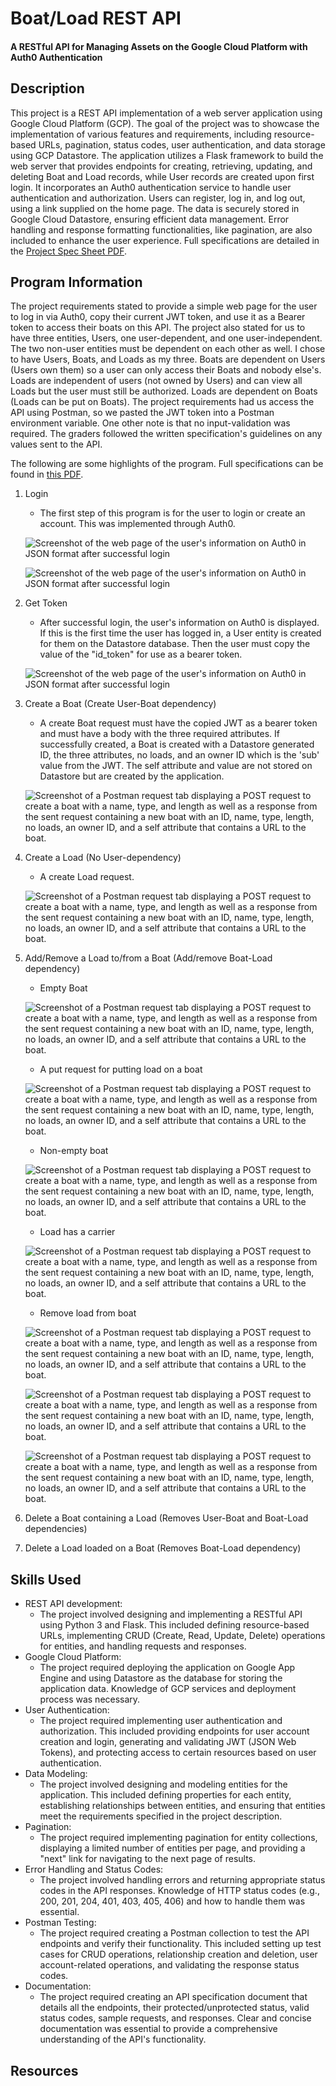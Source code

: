 # Boat/Load REST API
#### A RESTful API for Managing Assets on the Google Cloud Platform with Auth0 Authentication

## Description
This project is a REST API implementation of a web server application using Google Cloud Platform (GCP). The goal of the project was to showcase the implementation of various features and requirements, including resource-based URLs, pagination, status codes, user authentication, and data storage using GCP Datastore. The application utilizes a Flask framework to build the web server that provides endpoints for creating, retrieving, updating, and deleting Boat and Load records, while User records are created upon first login. It incorporates an Auth0 authentication service to handle user authentication and authorization. Users can register, log in, and log out, using a link supplied on the home page. The data is securely stored in Google Cloud Datastore, ensuring efficient data management. Error handling and response formatting functionalities, like pagination, are also included to enhance the user experience. Full specifications are detailed in the [Project Spec Sheet PDF](/assets/documents/lubranoa_project.pdf).

## Program Information
The project requirements stated to provide a simple web page for the user to log in via Auth0, copy their current JWT token, and use it as a Bearer token to access their boats on this API. The project also stated for us to have three entities, Users, one user-dependent, and one user-independent. The two non-user entities must be dependent on each other as well. I chose to have Users, Boats, and Loads as my three. Boats are dependent on Users (Users own them) so a user can only access their Boats and nobody else's. Loads are independent of users (not owned by Users) and can view all Loads but the user must still be authorized. Loads are dependent on Boats (Loads can be put on Boats). The project requirements had us access the API using Postman, so we pasted the JWT token into a Postman environment variable. One other note is that no input-validation was required. The graders followed the written specification's guidelines on any values sent to the API.

The following are some highlights of the program. Full specifications can be found in [this PDF](/assets/documents/lubranoa_project.pdf). 
1. Login
   - The first step of this program is for the user to login or create an account. This was implemented through Auth0.

   ![Screenshot of the web page of the user's information on Auth0 in JSON format after successful login](/assets/images/493-01a-welcome_page.png)

   ![Screenshot of the web page of the user's information on Auth0 in JSON format after successful login](/assets/images/493-01b-auth0_login.png)

2. Get Token
   - After successful login, the user's information on Auth0 is displayed. If this is the first time the user has logged in, a User entity is created for them on the Datastore database. Then the user must copy the value of the "id_token" for use as a bearer token.

   ![Screenshot of the web page of the user's information on Auth0 in JSON format after successful login](/assets/images/493-02-jwt_info.png)

3. Create a Boat (Create User-Boat dependency)
   - A create Boat request must have the copied JWT as a bearer token and must have a body with the three required attributes. If successfully created, a Boat is created with a Datastore generated ID, the three attributes, no loads, and an owner ID which is the 'sub' value from the JWT. The self attribute and value are not stored on Datastore but are created by the application.

   ![Screenshot of a Postman request tab displaying a POST request to create a boat with a name, type, and length as well as a response from the sent request containing a new boat with an ID, name, type, length, no loads, an owner ID, and a self attribute that contains a URL to the boat.](/assets/images/493-03-create-boat.png)

4. Create a Load (No User-dependency)
   - A create Load request.

   ![Screenshot of a Postman request tab displaying a POST request to create a boat with a name, type, and length as well as a response from the sent request containing a new boat with an ID, name, type, length, no loads, an owner ID, and a self attribute that contains a URL to the boat.](/assets/images/493-04-create-load.png)

5. Add/Remove a Load to/from a Boat (Add/remove Boat-Load dependency)
   - Empty Boat

    ![Screenshot of a Postman request tab displaying a POST request to create a boat with a name, type, and length as well as a response from the sent request containing a new boat with an ID, name, type, length, no loads, an owner ID, and a self attribute that contains a URL to the boat.](/assets/images/493-05a-boat-no-load.png)
    
   - A put request for putting load on a boat

    ![Screenshot of a Postman request tab displaying a POST request to create a boat with a name, type, and length as well as a response from the sent request containing a new boat with an ID, name, type, length, no loads, an owner ID, and a self attribute that contains a URL to the boat.](/assets/images/493-05b-add-load-to-boat.png)

   - Non-empty boat

    ![Screenshot of a Postman request tab displaying a POST request to create a boat with a name, type, and length as well as a response from the sent request containing a new boat with an ID, name, type, length, no loads, an owner ID, and a self attribute that contains a URL to the boat.](/assets/images/493-05c-load-added.png)

   - Load has a carrier

    ![Screenshot of a Postman request tab displaying a POST request to create a boat with a name, type, and length as well as a response from the sent request containing a new boat with an ID, name, type, length, no loads, an owner ID, and a self attribute that contains a URL to the boat.](/assets/images/493-05d-load-with-carrier.png)

    - Remove load from boat

    ![Screenshot of a Postman request tab displaying a POST request to create a boat with a name, type, and length as well as a response from the sent request containing a new boat with an ID, name, type, length, no loads, an owner ID, and a self attribute that contains a URL to the boat.](/assets/images/493-05e-del-load-off-boat.png)

    ![Screenshot of a Postman request tab displaying a POST request to create a boat with a name, type, and length as well as a response from the sent request containing a new boat with an ID, name, type, length, no loads, an owner ID, and a self attribute that contains a URL to the boat.](/assets/images/493-05f-load-removed.png)

    ![Screenshot of a Postman request tab displaying a POST request to create a boat with a name, type, and length as well as a response from the sent request containing a new boat with an ID, name, type, length, no loads, an owner ID, and a self attribute that contains a URL to the boat.](/assets/images/493-05g-load-carrier-removed.png)

6. Delete a Boat containing a Load (Removes User-Boat and Boat-Load dependencies)
7. Delete a Load loaded on a Boat (Removes Boat-Load dependency)


## Skills Used
- REST API development:
  - The project involved designing and implementing a RESTful API using Python 3 and Flask. This included defining resource-based URLs, implementing CRUD (Create, Read, Update, Delete) operations for entities, and handling requests and responses.
- Google Cloud Platform:
  - The project required deploying the application on Google App Engine and using Datastore as the database for storing the application data. Knowledge of GCP services and deployment process was necessary.
- User Authentication:
  - The project required implementing user authentication and authorization. This included providing endpoints for user account creation and login, generating and validating JWT (JSON Web Tokens), and protecting access to certain resources based on user authentication.
- Data Modeling:
  - The project involved designing and modeling entities for the application. This included defining properties for each entity, establishing relationships between entities, and ensuring that entities meet the requirements specified in the project description.
- Pagination:
  - The project required implementing pagination for entity collections, displaying a limited number of entities per page, and providing a "next" link for navigating to the next page of results.
- Error Handling and Status Codes:
  - The project involved handling errors and returning appropriate status codes in the API responses. Knowledge of HTTP status codes (e.g., 200, 201, 204, 401, 403, 405, 406) and how to handle them was essential.
- Postman Testing:
  - The project required creating a Postman collection to test the API endpoints and verify their functionality. This included setting up test cases for CRUD operations, relationship creation and deletion, user account-related operations, and validating the response status codes.
- Documentation:
  - The project required creating an API specification document that details all the endpoints, their protected/unprotected status, valid status codes, sample requests, and responses. Clear and concise documentation was essential to provide a comprehensive understanding of the API's functionality.

## Resources